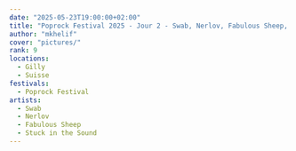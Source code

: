 ```yaml
---
date: "2025-05-23T19:00:00+02:00"
title: "Poprock Festival 2025 - Jour 2 - Swab, Nerlov, Fabulous Sheep, Stuck in the Sound"
author: "mkhelif"
cover: "pictures/"
rank: 9
locations:
  - Gilly
  - Suisse
festivals:
  - Poprock Festival
artists:
  - Swab
  - Nerlov
  - Fabulous Sheep
  - Stuck in the Sound
---
```


